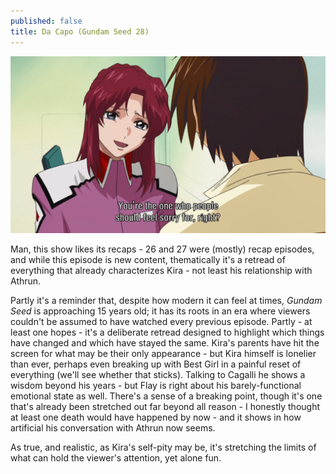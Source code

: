 ```yaml
---
published: false
title: Da Capo (Gundam Seed 28)
---
```

![](/sorry.jpg)

Man, this show likes its recaps - 26 and 27 were (mostly) recap episodes, and while this episode is new content, thematically it's a retread of everything that already characterizes Kira - not least his relationship with Athrun.

Partly it's a reminder that, despite how modern it can feel at times, *Gundam Seed* is approaching 15 years old; it has its roots in an era where viewers couldn't be assumed to have watched every previous episode. Partly - at least one hopes - it's a deliberate retread designed to highlight which things have changed and which have stayed the same. Kira's parents have hit the screen for what may be their only appearance - but Kira himself is lonelier than ever, perhaps even breaking up with Best Girl in a painful reset of everything (we'll see whether that sticks). Talking to Cagalli he shows a wisdom beyond his years - but Flay is right about his barely-functional emotional state as well. There's a sense of a breaking point, though it's one that's already been stretched out far beyond all reason - I honestly thought at least one death would have happened by now - and it shows in how artificial his conversation with Athrun now seems.

As true, and realistic, as Kira's self-pity may be, it's stretching the limits of what can hold the viewer's attention, yet alone fun. 